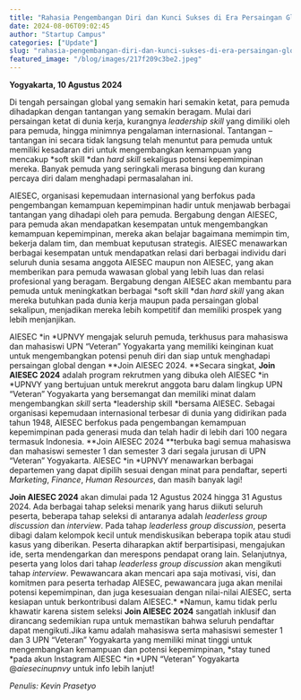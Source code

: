 ```yaml
---
title: "Rahasia Pengembangan Diri dan Kunci Sukses di Era Persaingan Global!"
date: 2024-08-06T09:02:45
author: "Startup Campus"
categories: ["Update"]
slug: "rahasia-pengembangan-diri-dan-kunci-sukses-di-era-persaingan-global"
featured_image: "/blog/images/217f209c3be2.jpeg"
---
```


**Yogyakarta, 10 Agustus 2024**

Di tengah persaingan global yang semakin hari semakin ketat, para pemuda dihadapkan dengan tantangan yang semakin beragam. Mulai dari persaingan ketat di dunia kerja, kurangnya *leadership skill* yang dimiliki oleh para pemuda, hingga minimnya pengalaman internasional. Tantangan – tantangan ini secara tidak langsung telah menuntut para pemuda untuk memiliki kesadaran diri untuk mengembangkan kemampuan yang mencakup *soft skill *dan *hard skill* sekaligus potensi kepemimpinan mereka. Banyak pemuda yang seringkali merasa bingung dan kurang percaya diri dalam menghadapi permasalahan ini.

AIESEC, organisasi kepemudaan internasional yang berfokus pada pengembangan kemampuan kepemimpinan hadir untuk menjawab berbagai tantangan yang dihadapi oleh para pemuda. Bergabung dengan AIESEC, para pemuda akan mendapatkan kesempatan untuk mengembangkan kemampuan kepemimpinan, mereka akan belajar bagaimana memimpin tim, bekerja dalam tim, dan membuat keputusan strategis. AIESEC menawarkan berbagai kesempatan untuk mendapatkan relasi dari berbagai individu dari seluruh dunia sesama anggota AIESEC maupun non AIESEC, yang akan memberikan para pemuda wawasan global yang lebih luas dan relasi profesional yang beragam. Bergabung dengan AIESEC akan membantu para pemuda untuk meningkatkan berbagai *soft skill *dan *hard skill* yang akan mereka butuhkan pada dunia kerja maupun pada persaingan global sekalipun, menjadikan mereka lebih kompetitif dan memiliki prospek yang lebih menjanjikan. 

AIESEC *in *UPNVY mengajak seluruh pemuda, terkhusus para mahasiswa dan mahasiswi UPN “Veteran” Yogyakarta yang memiliki keinginan kuat untuk mengembangkan potensi penuh diri dan siap untuk menghadapi persaingan global dengan **Join AIESEC 2024. **Secara singkat, **Join AIESEC 2024** adalah program rekrutmen yang dibuka oleh AIESEC *in *UPNVY yang bertujuan untuk merekrut anggota baru dalam lingkup UPN “Veteran” Yogyakarta yang bersemangat dan memiliki minat dalam mengembangkan *skill* serta *leadership skill *bersama AIESEC. Sebagai organisasi kepemudaan internasional terbesar di dunia yang didirikan pada tahun 1948, AIESEC berfokus pada pengembangan kemampuan kepemimpinan pada generasi muda dan telah hadir di lebih dari 100 negara termasuk Indonesia. **Join AIESEC 2024 **terbuka bagi semua mahasiswa dan mahasiswi semester 1 dan semester 3 dari segala jurusan di UPN “Veteran” Yogyakarta. AIESEC *in *UPNVY menawarkan berbagai departemen yang dapat dipilih sesuai dengan minat para pendaftar, seperti *Marketing*, *Finance*, *Human Resources*, dan masih banyak lagi! 

**Join AIESEC 2024** akan dimulai pada 12 Agustus 2024 hingga 31 Agustus 2024. Ada berbagai tahap seleksi menarik yang harus diikuti seluruh peserta, beberapa tahap seleksi di antaranya adalah *leaderless group discussion* dan *interview*. Pada tahap *leaderless group discussion*, peserta dibagi dalam kelompok kecil untuk mendiskusikan beberapa topik atau studi kasus yang diberikan. Peserta diharapkan aktif berpartisipasi, mengajukan ide, serta mendengarkan dan merespons pendapat orang lain. Selanjutnya, peserta yang lolos dari tahap *leaderless group discussion* akan mengikuti tahap *interview*. Pewawancara akan mencari apa saja motivasi, visi, dan komitmen para peserta terhadap AIESEC, pewawancara juga akan menilai potensi kepemimpinan, dan juga kesesuaian dengan nilai-nilai AIESEC, serta kesiapan untuk berkontribusi dalam AIESEC.* *Namun, kamu tidak perlu khawatir karena sistem seleksi **Join AIESEC 2024** sangatlah inklusif dan dirancang sedemikian rupa untuk memastikan bahwa seluruh pendaftar dapat mengikuti.Jika kamu adalah mahasiswa serta mahasiswi semester 1 dan 3 UPN “Veteran” Yogyakarta yang memiliki minat tinggi untuk mengembangkan kemampuan dan potensi kepemimpinan, *stay tuned *pada akun Instagram AIESEC *in *UPN “Veteran” Yogyakarta @*aiesecinupnvy* untuk info lebih lanjut!

*Penulis: Kevin Prasetyo*
